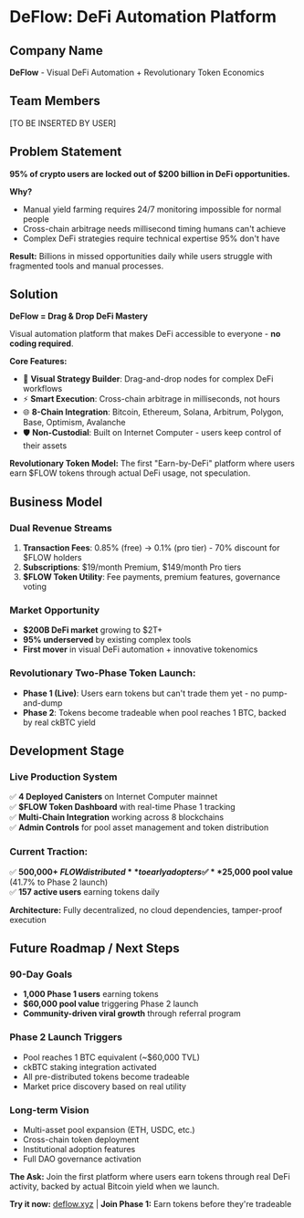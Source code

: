 # DeFlow: DeFi Automation Platform

## Company Name
**DeFlow** - Visual DeFi Automation + Revolutionary Token Economics

## Team Members
[TO BE INSERTED BY USER]

## Problem Statement

**95% of crypto users are locked out of $200 billion in DeFi opportunities.**

**Why?**
- Manual yield farming requires 24/7 monitoring impossible for normal people
- Cross-chain arbitrage needs millisecond timing humans can't achieve
- Complex DeFi strategies require technical expertise 95% don't have

**Result:** Billions in missed opportunities daily while users struggle with fragmented tools and manual processes.

## Solution

**DeFlow = Drag & Drop DeFi Mastery**

Visual automation platform that makes DeFi accessible to everyone - **no coding required**.

**Core Features:**
- 🎨 **Visual Strategy Builder**: Drag-and-drop nodes for complex DeFi workflows
- ⚡ **Smart Execution**: Cross-chain arbitrage in milliseconds, not hours
- 🌐 **8-Chain Integration**: Bitcoin, Ethereum, Solana, Arbitrum, Polygon, Base, Optimism, Avalanche
- 🛡️ **Non-Custodial**: Built on Internet Computer - users keep control of their assets

**Revolutionary Token Model:**
The first "Earn-by-DeFi" platform where users earn $FLOW tokens through actual DeFi usage, not speculation.

## Business Model

### **Dual Revenue Streams**
1. **Transaction Fees**: 0.85% (free) → 0.1% (pro tier) - 70% discount for $FLOW holders
2. **Subscriptions**: $19/month Premium, $149/month Pro tiers  
3. **$FLOW Token Utility**: Fee payments, premium features, governance voting

### **Market Opportunity**
- **$200B DeFi market** growing to $2T+
- **95% underserved** by existing complex tools
- **First mover** in visual DeFi automation + innovative tokenomics

### **Revolutionary Two-Phase Token Launch:**
- **Phase 1 (Live)**: Users earn tokens but can't trade them yet - no pump-and-dump
- **Phase 2**: Tokens become tradeable when pool reaches 1 BTC, backed by real ckBTC yield

## Development Stage

### **Live Production System**
✅ **4 Deployed Canisters** on Internet Computer mainnet  
✅ **$FLOW Token Dashboard** with real-time Phase 1 tracking  
✅ **Multi-Chain Integration** working across 8 blockchains  
✅ **Admin Controls** for pool asset management and token distribution  

### **Current Traction:**
✅ **500,000+ $FLOW distributed** to early adopters  
✅ **$25,000 pool value** (41.7% to Phase 2 launch)  
✅ **157 active users** earning tokens daily  

**Architecture:** Fully decentralized, no cloud dependencies, tamper-proof execution

## Future Roadmap / Next Steps

### **90-Day Goals**
- **1,000 Phase 1 users** earning tokens
- **$60,000 pool value** triggering Phase 2 launch  
- **Community-driven viral growth** through referral program

### **Phase 2 Launch Triggers**
- Pool reaches 1 BTC equivalent (~$60,000 TVL)
- ckBTC staking integration activated
- All pre-distributed tokens become tradeable
- Market price discovery based on real utility

### **Long-term Vision**
- Multi-asset pool expansion (ETH, USDC, etc.)
- Cross-chain token deployment
- Institutional adoption features
- Full DAO governance activation

**The Ask:** Join the first platform where users earn tokens through real DeFi activity, backed by actual Bitcoin yield when we launch.

**Try it now:** [deflow.xyz](https://deflow.xyz) | **Join Phase 1:** Earn tokens before they're tradeable